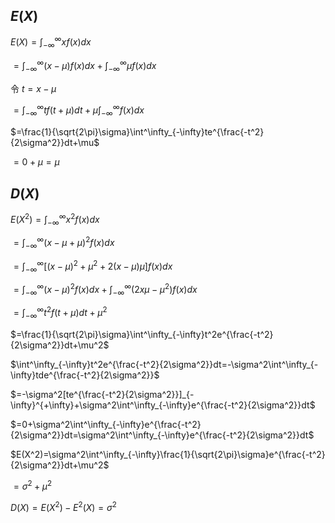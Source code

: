 ## $E(X)$

$E(X)=\int^\infty_{-\infty}xf(x)dx$

$=\int^\infty_{-\infty}(x-\mu)f(x)dx+\int^\infty_{-\infty}\mu f(x)dx$

令  $t=x-\mu$

$=\int^\infty_{-\infty}tf(t+\mu)dt+\mu\int^\infty_{-\infty}f(x)dx$

$=\frac{1}{\sqrt{2\pi}\sigma}\int^\infty_{-\infty}te^{\frac{-t^2}{2\sigma^2}}dt+\mu$

$=0+\mu=\mu$



## $D(X)$

$E(X^2)=\int^\infty_{-\infty}x^2f(x)dx$

$=\int^\infty_{-\infty}(x-\mu+\mu)^2f(x)dx$

$=\int^\infty_{-\infty}[(x-\mu)^2+\mu^2+2(x-\mu)\mu]f(x)dx$

$=\int^\infty_{-\infty}(x-\mu)^2f(x)dx+\int^\infty_{-\infty}(2x\mu-\mu^2)f(x)dx$

$=\int^\infty_{-\infty}t^2f(t+\mu)dt+\mu^2$

$=\frac{1}{\sqrt{2\pi}\sigma}\int^\infty_{-\infty}t^2e^{\frac{-t^2}{2\sigma^2}}dt+\mu^2$



$\int^\infty_{-\infty}t^2e^{\frac{-t^2}{2\sigma^2}}dt=-\sigma^2\int^\infty_{-\infty}tde^{\frac{-t^2}{2\sigma^2}}$

$=-\sigma^2[te^{\frac{-t^2}{2\sigma^2}}]_{-\infty}^{+\infty}+\sigma^2\int^\infty_{-\infty}e^{\frac{-t^2}{2\sigma^2}}dt$

$=0+\sigma^2\int^\infty_{-\infty}e^{\frac{-t^2}{2\sigma^2}}dt=\sigma^2\int^\infty_{-\infty}e^{\frac{-t^2}{2\sigma^2}}dt$

$E(X^2)=\sigma^2\int^\infty_{-\infty}\frac{1}{\sqrt{2\pi}\sigma}e^{\frac{-t^2}{2\sigma^2}}dt+\mu^2$

$=\sigma^2+\mu^2$



$D(X)=E(X^2)-E^2(X)=\sigma^2$

